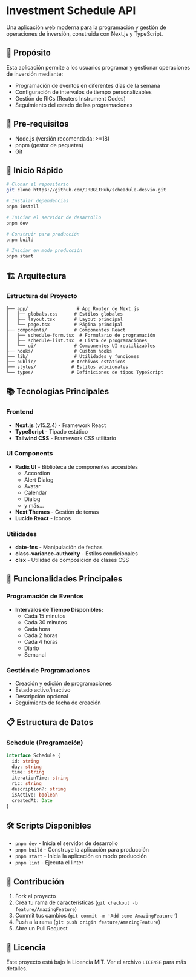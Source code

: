 # Investment Schedule API

Una aplicación web moderna para la programación y gestión de operaciones de inversión, construida con Next.js y TypeScript.

## 🎯 Propósito

Esta aplicación permite a los usuarios programar y gestionar operaciones de inversión mediante:
- Programación de eventos en diferentes días de la semana
- Configuración de intervalos de tiempo personalizables
- Gestión de RICs (Reuters Instrument Codes)
- Seguimiento del estado de las programaciones

## 🔧 Pre-requisitos

- Node.js (versión recomendada: >=18)
- pnpm (gestor de paquetes)
- Git

## 🚀 Inicio Rápido

```bash
# Clonar el repositorio
git clone https://github.com/JRBGitHub/scheadule-desvio.git

# Instalar dependencias
pnpm install

# Iniciar el servidor de desarrollo
pnpm dev

# Construir para producción
pnpm build

# Iniciar en modo producción
pnpm start
```

## 🏗️ Arquitectura

### Estructura del Proyecto
```
├── app/                  # App Router de Next.js
│   ├── globals.css      # Estilos globales
│   ├── layout.tsx       # Layout principal
│   └── page.tsx         # Página principal
├── components/          # Componentes React
│   ├── schedule-form.tsx  # Formulario de programación
│   ├── schedule-list.tsx  # Lista de programaciones
│   └── ui/              # Componentes UI reutilizables
├── hooks/               # Custom hooks
├── lib/                 # Utilidades y funciones
├── public/             # Archivos estáticos
├── styles/             # Estilos adicionales
└── types/              # Definiciones de tipos TypeScript
```

## 📚 Tecnologías Principales

### Frontend
- **Next.js** (v15.2.4) - Framework React
- **TypeScript** - Tipado estático
- **Tailwind CSS** - Framework CSS utilitario

### UI Components
- **Radix UI** - Biblioteca de componentes accesibles
  - Accordion
  - Alert Dialog
  - Avatar
  - Calendar
  - Dialog
  - y más...
- **Next Themes** - Gestión de temas
- **Lucide React** - Iconos

### Utilidades
- **date-fns** - Manipulación de fechas
- **class-variance-authority** - Estilos condicionales
- **clsx** - Utilidad de composición de clases CSS

## 🔄 Funcionalidades Principales

### Programación de Eventos
- **Intervalos de Tiempo Disponibles:**
  - Cada 15 minutos
  - Cada 30 minutos
  - Cada hora
  - Cada 2 horas
  - Cada 4 horas
  - Diario
  - Semanal

### Gestión de Programaciones
- Creación y edición de programaciones
- Estado activo/inactivo
- Descripción opcional
- Seguimiento de fecha de creación

## 📋 Estructura de Datos

### Schedule (Programación)
```typescript
interface Schedule {
  id: string
  day: string
  time: string
  iterationTime: string
  ric: string
  description?: string
  isActive: boolean
  createdAt: Date
}
```

## 🛠️ Scripts Disponibles

- `pnpm dev` - Inicia el servidor de desarrollo
- `pnpm build` - Construye la aplicación para producción
- `pnpm start` - Inicia la aplicación en modo producción
- `pnpm lint` - Ejecuta el linter

## 🤝 Contribución

1. Fork el proyecto
2. Crea tu rama de características (`git checkout -b feature/AmazingFeature`)
3. Commit tus cambios (`git commit -m 'Add some AmazingFeature'`)
4. Push a la rama (`git push origin feature/AmazingFeature`)
5. Abre un Pull Request

## 📄 Licencia

Este proyecto está bajo la Licencia MIT. Ver el archivo `LICENSE` para más detalles.
